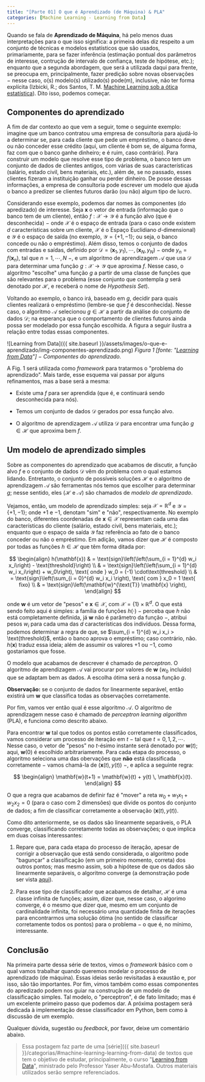 ```yaml
---
title: "[Parte 01] O que é Aprendizado (de Máquina) & PLA"
categories: [Machine Learning - Learning from Data]
---
```




Quando se fala de **Aprendizado de Máquina**, há pelo menos duas interpretações para o que isso significa: a primeira delas diz respeito a um conjunto de técnicas e modelos estatísticos que são usados, primariamente, para se fazer inferência (estimação pontual dos parâmetros de interesse, contrução de intervalo de confiança, teste de hipótese, etc.); enquanto que a segunda abordagem, que será a utilizada daqui para frente, se preocupa em, principalmente, fazer predição sobre novas observações $-$ nesse caso, o(s) modelo(s) utilizado(s) pode(m), inclusive, não ter forma explícita (Izbicki, R.; dos Santos, T. M. [Machine Learning sob a ótica estatística](http://www.work.caltech.edu/telecourse.html)). Dito isso, podemos começar.

## Componentes do aprendizado

A fim de dar contexto ao que vem a seguir, tome o seguinte exemplo: imagine que um banco contratou uma empresa de consultoria para ajudá-lo a determinar se, para cada cliente que pede um empréstimo, o banco deve ou não conceder esse crédito (aqui, um cliente é bom se, de alguma forma, faz com que o banco ganhe dinheiro; e é ruim, caso contrário). Para construir um modelo que resolve esse tipo de problema, o banco tem um conjunto de dados de clientes antigos, com várias de suas características (salário, estado civil, bens materiais, etc.), além de, se no passado, esses clientes fizeram a instituição ganhar ou perder dinheiro. De posse dessas informações, a empresa de consultoria pode escrever um modelo que ajuda o banco a predizer se clientes futuros darão (ou não) algum tipo de lucro.

Considerando esse exemplo, podemos dar nomes às componentes (do apredizado) de interesse. Seja $\mathbf{x}$ o vetor de entrada (informação que o banco tem de um cliente), então $f: \mathcal{X} \longrightarrow \mathcal{Y}$ é a função alvo (que é desconhecida) $-$ onde $\mathcal{X}$ é o espaço de entrada (para o caso onde existem $d$ características sobre um cliente, $\mathcal{X}$ é o Espaço Euclidiano $d$-dimensional) e $\mathcal{Y}$ é o espaço de saída (no exemplo, $\mathcal{Y} = \lbrace +1, -1 \rbrace$; ou seja, o banco concede ou não o empréstimo). Além disso, temos o conjunto de dados com entradas e saídas, definido por $\mathcal{D} = (\mathbf{x}_1, y_1), \cdots, (\mathbf{x}_N, y_N)$ $-$ onde $y_n = f(\mathbf{x}_n)$, tal que $n = 1, \cdots, N$ $-$, e um algoritmo de aprendizagem $\mathcal{A}$ que usa $\mathcal{D}$ para determinar uma função $g: \mathcal{X} \longrightarrow \mathcal{Y}$ que aproxima $f$. Nesse caso, o algoritmo "escolhe" uma função $g$ a partir de uma classe de funções que são relevantes para o problema (esse conjunto que contempla $g$ será denotado por $\mathcal{H}$, e receberá o nome de *Hypothesis Set*).

Voltando ao exemplo, o banco irá, baseado em $g$, decidir para quais clientes realizará o empréstimo (lembre-se que $f$ é desconhecida). Nesse caso, o algoritmo $\mathcal{A}$ selecionou $g \in \mathcal{H}$ a partir da análise do conjunto de dados $\mathcal{D}$; na esperança que o comportamento de clientes futuros ainda possa ser modelado por essa função escolhida. A figura a seguir ilustra a relação entre todas essas componentes.

![Learning from Data]({{ site.baseurl }}/assets/images/o-que-e-aprendizado/img-componentes-aprendizado.png)
*Figura 1 \[fonte: "[Learning from Data](http://www.work.caltech.edu/textbook.html)"\] $-$ Componentes do aprendizado.*

A Fig. 1 será utilizada como *framework* para tratarmos o "problema do aprendizado". Mais tarde, esse esquema vai passar por alguns refinamentos, mas a base será a mesma: 

+ Existe uma $f$ para ser aprendida (que é, e continuará sendo desconhecida para nós).

+ Temos um conjunto de dados $\mathcal{D}$ gerados por essa função alvo.

+ O algoritmo de aprendizagem $\mathcal{A}$ utiliza $\mathcal{D}$ para encontrar uma função $g \in \mathcal{H}$ que aproxima bem $f$. 

## Um modelo de aprendizado simples

Sobre as componentes do aprendizado que acabamos de discutir, a função alvo $f$ e o conjunto de dados $\mathcal{D}$ vêm do problema com o qual estamos lidando. Entretanto, o conjunto de possíveis soluções $\mathcal{H}$ e o algoritmo de aprendizagem $\mathcal{A}$ são ferramentas nós temos que escolher para determinar $g$; nesse sentido, eles ($\mathcal{H}$ e $\mathcal{A}$) são chamados de *modelo de aprendizado*.

Vejamos, então, um modelo de aprendizado simples: seja $\mathcal{X} = \mathbb{R}^d$ e $\mathcal{Y} = \lbrace +1, -1 \rbrace$; onde $+1$ e $-1$, denotam "sim" e "não", respectivamente. No exemplo do banco, diferentes coordenadas de $\mathbf{x} \in \mathcal{X}$ representam cada uma das características do cliente (salário, estado civil, bens materiais, etc.); enquanto que o espaço de saída $\mathcal{Y}$ faz referência ao fato de o banco conceder ou não o empréstimo. Em adição, vamos dizer que $\mathcal{H}$ é composto por todas as funções $h \in \mathcal{H}$ que têm forma ditada por:

$$
\begin{align}
h(\mathbf{x}) & = \text{sign}\left(\left(\sum_{i = 1}^{d} w_i x_i\right) - \text{threshold}\right) \\
              & = \text{sign}\left(\left(\sum_{i = 1}^{d} w_i x_i\right) + w_0\right), \text{ onde } w_0 = (-1) \cdot\text{threshold} \\
              & = \text{sign}\left(\sum_{i = 0}^{d} w_i x_i \right), \text{ com } x_0 = 1 \text{ fixo} \\
              & = \text{sign}\left(\mathbf{w}^{\text{T}} \mathbf{x} \right),
\end{align}
$$

onde $\mathbf{w}$ é um vetor de "pesos" e $\mathbf{x} \in \mathcal{X}$, com $\mathcal{X} = \lbrace 1 \rbrace \times \mathbb{R}^d$. O que está sendo feito aqui é simples: a família de funções $h(\cdot)$ $-$ perceba que $h$ não está completamente definida, já $\textbf{w}$ não é parâmetro da função $-$, atribui pesos $w_i$ para cada uma das $d$ características dos indivíduos. Dessa forma, podemos determinar a regra de que, se $\sum_{i = 1}^{d} w_i x_i > \text{threshold}$, então o banco aprova o empréstimo; caso contrário, não. $h(\mathbf{x})$ traduz essa ideia; além de assumir os valores $+1$ ou $-1$, como gostaríamos que fosse.

O modelo que acabamos de descrever é chamado de *perceptron*. O algoritmo de aprendizagem $\mathcal{A}$ vai procurar por valores de $\mathbf{w}$ ($w_0$ incluído) que se adaptam bem as dados. A escolha ótima será a nossa função $g$.

**Observação:** se o conjunto de dados for linearmente separável, então existirá um $\mathbf{w}$ que classifica todas as observações corretamente.

Por fim, vamos ver então qual é esse algoritmo $\mathcal{A}$. O algoritmo de aprendizagem nesse caso é chamado de *perceptron learning algorithm* (PLA), e funciona como descrito abaixo.

Para encontrar $\mathbf{w}$ tal que todos os pontos estão corretamente classificados, vamos considerar um processo de iteração em $t$ $-$ tal que $t = 0, 1, 2, \cdots$. Nesse caso, o vetor de "pesos" no $t$-ésimo instante será denotado por $\mathbf{w}(t)$; aqui, $\mathbf{w}(0)$ é escolhido arbitrariamente. Para cada etapa do processo, o algoritmo seleciona uma das obervações que **não** está classificada corretamente $-$ vamos chamá-la de $(\mathbf{x}(t), y(t))$ $-$, e aplica a seguinte regra:

$$
\begin{align}
\mathbf{w}(t+1) = \mathbf{w}(t) + y(t) \, \mathbf{x}(t).
\end{align}
$$

O que a regra que acabamos de definir faz é "mover" a reta $w_0 + w_1 x_1 + w_2 x_2 = 0$ (para o caso com $2$ dimensões) que divide os pontos do conjunto de dados; a fim de classificar corretamente a observação $(\mathbf{x}(t), y(t))$. 

Como dito anteriormente, se os dados são linearmente separáveis, o PLA converge, classificando corretamente todas as observações; o que implica em duas coisas interessantes:

1. Repare que, para cada etapa do processo de iteração, apesar de corrigir a observação que está sendo considerada, o algoritmo pode "bagunçar" a classificação (em um primeiro momento, correta) dos outros pontos; mas mesmo assim, sob a hipótese de que os dados são linearmente separáveis, o algoritmo converge (a demonstração pode ser vista [aqui](http://www.cs.columbia.edu/~mcollins/courses/6998-2012/notes/perc.converge.pdf)).

2. Para esse tipo de classificador que acabamos de detalhar, $\mathcal{H}$ é uma classe infinita de funções; assim, dizer que, nesse caso, o algorimo converge, é o mesmo que dizer que, mesmo em um conjunto de cardinalidade infinita, foi necessário uma quantidade finita de iterações para encontrarmos uma solução ótima (no sentido de classificar corretamente todos os pontos) para o problema $-$ o que é, no mínimo, interessante.

## Conclusão

Na primeira parte dessa série de textos, vimos o *framework* básico com o qual vamos trabalhar quando queremos modelar o processo de aprendizado (de máquina). Essas ideias serão revisitadas à exaustão e, por isso, são tão importantes. Por fim, vimos também como essas componentes do apredizado podem nos guiar na construção de um modelo de classificação simples. Tal modelo, o "perceptron", é de fato limitado; mas é um excelente primeiro passo que podemos dar. A próxima postagem será dedicada à implementação desse classificador em Python, bem como à discussão de um exemplo.

Qualquer dúvida, sugestão ou *feedback*, por favor, deixe um comentário abaixo.

> Essa postagem faz parte de uma [série]({{ site.baseurl }}/categorias/#machine-learning-learning-from-data) de textos que tem o objetivo de estudar, principalmente, o curso "[Learning from Data](http://www.work.caltech.edu/telecourse.html)", ministrado pelo Professor Yaser Abu-Mostafa. Outros materiais utilizados serão sempre referenciados.
